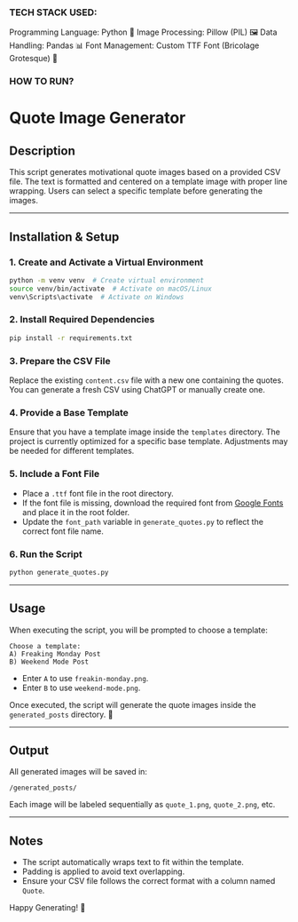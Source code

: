 ### TECH STACK USED:

Programming Language: Python 🐍
Image Processing: Pillow (PIL) 🖼
Data Handling: Pandas 📊
Font Management: Custom TTF Font (Bricolage Grotesque) 🎨

### HOW TO RUN?

# Quote Image Generator

## Description
This script generates motivational quote images based on a provided CSV file. The text is formatted and centered on a template image with proper line wrapping. Users can select a specific template before generating the images.

---

## Installation & Setup

### 1. Create and Activate a Virtual Environment
```bash
python -m venv venv  # Create virtual environment
source venv/bin/activate  # Activate on macOS/Linux
venv\Scripts\activate  # Activate on Windows
```

### 2. Install Required Dependencies
```bash
pip install -r requirements.txt
```

### 3. Prepare the CSV File
Replace the existing `content.csv` file with a new one containing the quotes. You can generate a fresh CSV using ChatGPT or manually create one.

### 4. Provide a Base Template
Ensure that you have a template image inside the `templates` directory. The project is currently optimized for a specific base template. Adjustments may be needed for different templates.

### 5. Include a Font File
- Place a `.ttf` font file in the root directory.
- If the font file is missing, download the required font from [Google Fonts](https://fonts.google.com/) and place it in the root folder.
- Update the `font_path` variable in `generate_quotes.py` to reflect the correct font file name.

### 6. Run the Script
```bash
python generate_quotes.py
```

---

## Usage
When executing the script, you will be prompted to choose a template:
```
Choose a template:
A) Freaking Monday Post
B) Weekend Mode Post
```
- Enter `A` to use `freakin-monday.png`.
- Enter `B` to use `weekend-mode.png`.

Once executed, the script will generate the quote images inside the `generated_posts` directory. 🎉

---

## Output
All generated images will be saved in:
```
/generated_posts/
```
Each image will be labeled sequentially as `quote_1.png`, `quote_2.png`, etc.

---

## Notes
- The script automatically wraps text to fit within the template.
- Padding is applied to avoid text overlapping.
- Ensure your CSV file follows the correct format with a column named `Quote`.

Happy Generating! 🚀